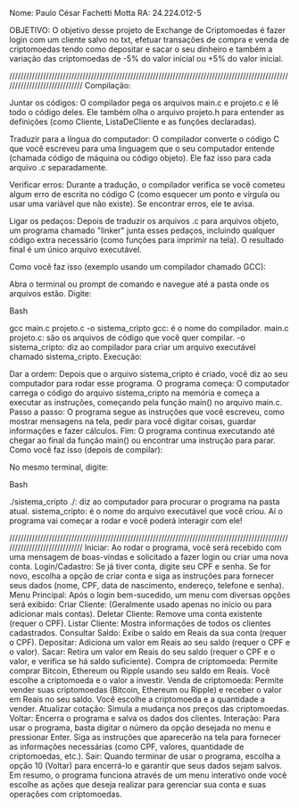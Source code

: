 Nome: Paulo César Fachetti Motta
RA: 24.224.012-5

OBJETIVO:
O objetivo desse projeto de Exchange de Criptomoedas é fazer login com um cliente salvo no txt, efetuar transações de compra e venda de criptomoedas tendo como depositar e sacar o seu dinheiro e também a variação das criptomoedas de -5% do valor inicial ou +5% do valor inicial.

/////////////////////////////////////////////////////////////////////////////////////////////////////////////////////////////
Compilação:

Juntar os códigos: O compilador pega os arquivos main.c e projeto.c e lê todo o código deles. Ele também olha o arquivo projeto.h para entender as definições (como Cliente, ListaDeCliente e as funções declaradas).

Traduzir para a língua do computador: O compilador converte o código C que você escreveu para uma linguagem que o seu computador entende (chamada código de máquina ou código objeto). Ele faz isso para cada arquivo .c separadamente.

Verificar erros: Durante a tradução, o compilador verifica se você cometeu algum erro de escrita no código C (como esquecer um ponto e vírgula ou usar uma variável que não existe). Se encontrar erros, ele te avisa.

Ligar os pedaços: Depois de traduzir os arquivos .c para arquivos objeto, um programa chamado "linker" junta esses pedaços, incluindo qualquer código extra necessário (como funções para imprimir na tela). O resultado final é um único arquivo executável.

Como você faz isso (exemplo usando um compilador chamado GCC):

Abra o terminal ou prompt de comando e navegue até a pasta onde os arquivos estão. Digite:

Bash

gcc main.c projeto.c -o sistema_cripto
gcc: é o nome do compilador.
main.c projeto.c: são os arquivos de código que você quer compilar.
-o sistema_cripto: diz ao compilador para criar um arquivo executável chamado sistema_cripto.
Execução:

Dar a ordem: Depois que o arquivo sistema_cripto é criado, você diz ao seu computador para rodar esse programa.
O programa começa: O computador carrega o código do arquivo sistema_cripto na memória e começa a executar as instruções, começando pela função main() no arquivo main.c.
Passo a passo: O programa segue as instruções que você escreveu, como mostrar mensagens na tela, pedir para você digitar coisas, guardar informações e fazer cálculos.
Fim: O programa continua executando até chegar ao final da função main() ou encontrar uma instrução para parar.
Como você faz isso (depois de compilar):

No mesmo terminal, digite:

Bash

./sistema_cripto
./: diz ao computador para procurar o programa na pasta atual.
sistema_cripto: é o nome do arquivo executável que você criou.
Aí o programa vai começar a rodar e você poderá interagir com ele!

/////////////////////////////////////////////////////////////////////////////////////////////////////////////////////////////
Iniciar: Ao rodar o programa, você será recebido com uma mensagem de boas-vindas e solicitado a fazer login ou criar uma nova conta.
Login/Cadastro:
Se já tiver conta, digite seu CPF e senha.
Se for novo, escolha a opção de criar conta e siga as instruções para fornecer seus dados (nome, CPF, data de nascimento, endereço, telefone e senha).
Menu Principal: Após o login bem-sucedido, um menu com diversas opções será exibido:
Criar Cliente: (Geralmente usado apenas no início ou para adicionar mais contas).
Deletar Cliente: Remove uma conta existente (requer o CPF).
Listar Cliente: Mostra informações de todos os clientes cadastrados.
Consultar Saldo: Exibe o saldo em Reais da sua conta (requer o CPF).
Depositar: Adiciona um valor em Reais ao seu saldo (requer o CPF e o valor).
Sacar: Retira um valor em Reais do seu saldo (requer o CPF e o valor, e verifica se há saldo suficiente).
Compra de criptomoeda: Permite comprar Bitcoin, Ethereum ou Ripple usando seu saldo em Reais. Você escolhe a criptomoeda e o valor a investir.
Venda de criptomoeda: Permite vender suas criptomoedas (Bitcoin, Ethereum ou Ripple) e receber o valor em Reais no seu saldo. Você escolhe a criptomoeda e a quantidade a vender.
Atualizar cotação: Simula a mudança nos preços das criptomoedas.
Voltar: Encerra o programa e salva os dados dos clientes.
Interação: Para usar o programa, basta digitar o número da opção desejada no menu e pressionar Enter. Siga as instruções que aparecerão na tela para fornecer as informações necessárias (como CPF, valores, quantidade de criptomoedas, etc.).
Sair: Quando terminar de usar o programa, escolha a opção 10 (Voltar) para encerrá-lo e garantir que seus dados sejam salvos.
Em resumo, o programa funciona através de um menu interativo onde você escolhe as ações que deseja realizar para gerenciar sua conta e suas operações com criptomoedas.
